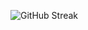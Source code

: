 ![GitHub Streak](https://github-readme-streak-stats.herokuapp.com?user=sdidier-dev&theme=dark&mode=weekly)
